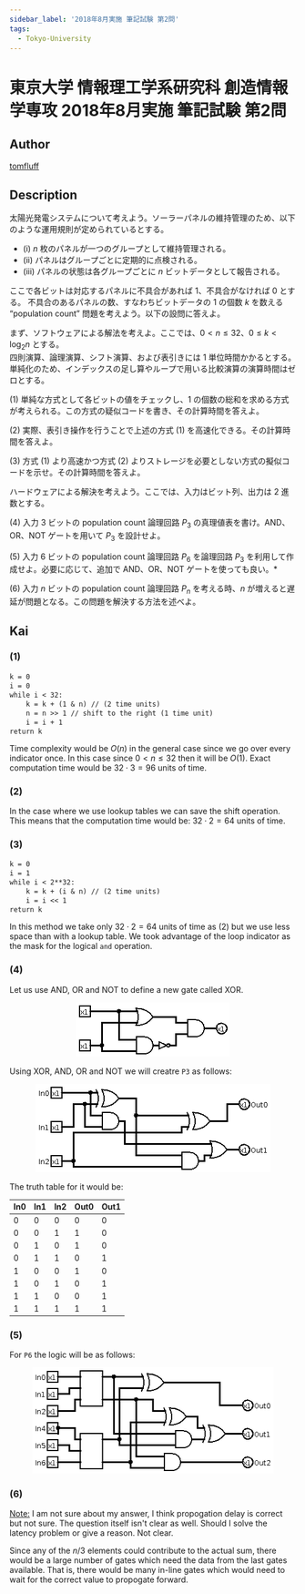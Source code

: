 ```yaml
---
sidebar_label: '2018年8月実施 筆記試験 第2問'
tags:
  - Tokyo-University
---
```

# 東京大学 情報理工学系研究科 創造情報学専攻 2018年8月実施 筆記試験 第2問

## **Author**
[tomfluff](https://github.com/tomfluff)

## **Description**
太陽光発電システムについて考えよう。ソーラーパネルの維持管理のため、以下のような運用規則が定められているとする。  

- (i) $n$ 枚のパネルが一つのグループとして維持管理される。  
- (ii) パネルはグループごとに定期的に点検される。  
- (iii) パネルの状態は各グループごとに $n$ ビットデータとして報告される。

ここで各ビットは対応するパネルに不具合があれば $1$、不具合がなければ $0$ とする。
不具合のあるパネルの数、すなわちビットデータの $1$ の個数 $k$ を数える “population count” 問題を考えよう。以下の設問に答えよ。  

まず、ソフトウェアによる解法を考えよ。ここでは、$0 < n \leq 32$、$0 \leq k < \log_2 n$ とする。  
四則演算、論理演算、シフト演算、および表引きには $1$ 単位時間かかるとする。単純化のため、インデックスの足し算やループで用いる比較演算の演算時間はゼロとする。  

(1) 単純な方式として各ビットの値をチェックし、$1$ の個数の総和を求める方式が考えられる。この方式の疑似コードを書き、その計算時間を答えよ。

(2) 実際、表引き操作を行うことで上述の方式 (1) を高速化できる。その計算時間を答えよ。 

(3) 方式 (1) より高速かつ方式 (2) よりストレージを必要としない方式の擬似コードを示せ。その計算時間を答えよ。

ハードウェアによる解決を考えよう。ここでは、入力はビット列、出力は $2$ 進数とする。  

(4) 入力 $3$ ビットの population count 論理回路 $P_3$ の真理値表を書け。AND、OR、NOT ゲートを用いて $P_3$ を設計せよ。

(5) 入力 $6$ ビットの population count 論理回路 $P_6$ を論理回路 $P_3$ を利用して作成せよ。必要に応じて、追加で AND、OR、NOT ゲートを使っても良い。* 

(6) 入力 $n$ ビットの population count 論理回路 $P_n$ を考える時、$n$ が増えると遅延が問題となる。この問題を解決する方法を述べよ。 

## **Kai**
### (1)
```
k = 0
i = 0
while i < 32:
    k = k + (1 & n) // (2 time units)
    n = n >> 1 // shift to the right (1 time unit)
    i = i + 1
return k
```

Time complexity would be $O(n)$ in the general case since we go over every indicator once. In this case since $0<n\leq 32$ then it will be $O(1)$. Exact computation time would be $32\cdot 3=96$ units of time.

### (2)
In the case where we use lookup tables we can save the shift operation. This means that the computation time would be: $32\cdot 2=64$ units of time.

### (3)

```text
k = 0
i = 1
while i < 2**32:
    k = k + (i & n) // (2 time units)
    i = i << 1
return k
```

In this method we take only $32\cdot 2=64$ units of time as (2) but we use less space than with a lookup table. We took advantage of the loop indicator as the mask for the logical `and` operation.

### (4)
Let us use AND, OR and NOT to define a new gate called XOR.

<figure style="text-align:center;">
  <img src="https://raw.githubusercontent.com/Myyura/the_kai_project_assets/main/kakomonn/tokyo_university/IST/ci_201808_2_p1.png" width="270" height="95" alt=""/>
</figure>

Using XOR, AND, OR and NOT we will creatre `P3` as follows:

<figure style="text-align:center;">
  <img src="https://raw.githubusercontent.com/Myyura/the_kai_project_assets/main/kakomonn/tokyo_university/IST/ci_201808_2_p2.png" width="413" height="155" alt=""/>
</figure>

The truth table for it would be:

|In0|In1|In2|Out0|Out1|
|-|-|-|-|-|
|0|0|0|0|0|
|0|0|1|1|0|
|0|1|0|1|0|
|0|1|1|0|1|
|1|0|0|1|0|
|1|0|1|0|1|
|1|1|0|0|1|
|1|1|1|1|1|

### (5)
For `P6` the logic will be as follows:

<figure style="text-align:center;">
  <img src="https://raw.githubusercontent.com/Myyura/the_kai_project_assets/main/kakomonn/tokyo_university/IST/ci_201808_2_p3.png" width="433" height="186" alt=""/>
</figure>

### (6)
<u>Note:</u> I am not sure about my answer, I think propogation delay is correct but not sure. The question itself isn't clear as well. Should I solve the latency problem or give a reason. Not clear.

Since any of the $n/3$ elements could contribute to the actual sum, there would be a large number of gates which need the data from the last gates available. That is, there would be many in-line gates which would need to wait for the correct value to propogate forward.